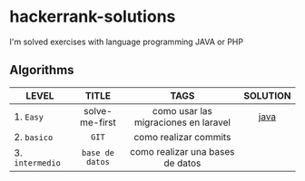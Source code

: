 # hackerrank-solutions
I'm solved exercises with language programming JAVA or PHP



## Algorithms

<div align="center">

| LEVEL         | TITLE          |   TAGS   | SOLUTION |         
|---------------------|:----------------:|:---------------:|:---------------:|         
| 1. `Easy`           | solve-me-first             |     como usar las migraciones en laravel        |     [java](https://github.com/ROLY2033/hackerrank-solutions/blob/main/java/algorithms/solve-me-first.txt)    |
| 2. `basico`            | `GIT`             |      como realizar commits       |          |
| 3. `intermedio`          | `base de datos`             |      como realizar una bases de datos       |               |

</div>

